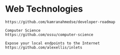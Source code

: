 # Web Technologies

```
https://github.com/kamranahmedse/developer-roadmap
```

```
Computer Science
https://github.com/ossu/computer-science
```

```
Expose your local endpoints to the Internet
https://github.com/alexellis/inlets
```